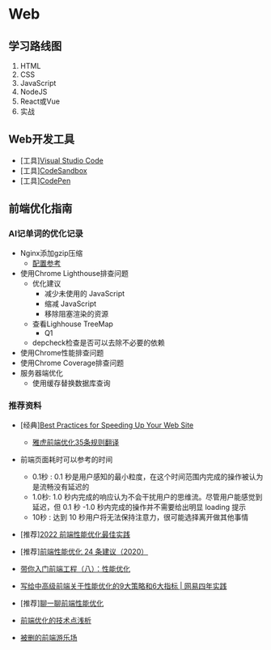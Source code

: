 # Web

## 学习路线图

1. HTML
2. CSS
3. JavaScript
4. NodeJS
5. React或Vue
6. 实战

## Web开发工具

* [工具][Visual Studio Code](https://code.visualstudio.com)
* [工具][CodeSandbox](https://codesandbox.io)
* [工具][CodePen](https://codepen.io)

## 前端优化指南

### AI记单词的优化记录

* Nginx添加gzip压缩
  * [配置参考](../../DevOps/运维/负载均衡/Nginx/README.md)
* 使用Chrome Lighthouse排查问题
  * 优化建议
    * 减少未使用的 JavaScript
    * 缩减 JavaScript
    * 移除阻塞渲染的资源
  * 查看Lighhouse TreeMap
    * Q1
  * depcheck检查是否可以去除不必要的依赖
* 使用Chrome性能排查问题
* 使用Chrome Coverage排查问题
* 服务器端优化
  * 使用缓存替换数据库查询

### 推荐资料

* [经典][Best Practices for Speeding Up Your Web Site](https://developer.yahoo.com/performance/rules.html)
  * [雅虎前端优化35条规则翻译](https://github.com/creeperyang/blog/issues/1)

* 前端页面耗时可以参考的时间
  * 0.1秒 : 0.1 秒是用户感知的最小粒度，在这个时间范围内完成的操作被认为是流畅没有延迟的
  * 1.0秒: 1.0 秒内完成的响应认为不会干扰用户的思维流。尽管用户能感觉到延迟，但 0.1 秒 -1.0 秒内完成的操作并不需要给出明显 loading 提示
  * 10秒 : 达到 10 秒用户将无法保持注意力，很可能选择离开做其他事情

* [推荐][2022 前端性能优化最佳实践](https://segmentfault.com/a/1190000041753539)
* [推荐][前端性能优化 24 条建议（2020）](https://segmentfault.com/a/1190000022205291)
* [带你入门前端工程（八）：性能优化](https://www.freecodecamp.org/chinese/news/front-end-engineering-performance-optimization)
* [写给中高级前端关于性能优化的9大策略和6大指标 | 网易四年实践](https://juejin.cn/post/6981673766178783262)
* [推荐][聊一聊前端性能优化](https://juejin.cn/post/6911472693405548557)
* [前端优化的技术点浅析](https://developer.aliyun.com/article/8818)
* [被删的前端游乐场](https://godbasin.github.io/front-end-playground/front-end-basic)
